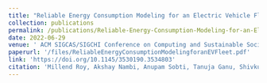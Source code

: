 ```yaml
---
title: "Reliable Energy Consumption Modeling for an Electric Vehicle Fleet"
collection: publications
permalink: /publications/Reliable-Energy-Consumption-Modeling-for-an-Electric-Vehicle-Fleet
date: 2022-06-29
venue: ' ACM SIGCAS/SIGCHI Conference on Computing and Sustainable Societies (COMPASS)'
paperurl: '/files/ReliableEnergyConsumptionModelingforanEVFleet.pdf'
link: 'https://doi.org/10.1145/3530190.3534803'
citation: 'Millend Roy, Akshay Nambi, Anupam Sobti, Tanuja Ganu, Shivkumar Kalyanaraman, Shankar Akella, Jaya Subha Devi, and S A Sundaresan. 2022. Reliable Energy Consumption Modeling for an Electric Vehicle Fleet. In ACM SIGCAS/SIGCHI Conference on Computing and Sustainable Societies (COMPASS). Association for Computing Machinery, New York, NY, USA, 29–44. https://doi.org/10.1145/3530190.3534803'
---
```

